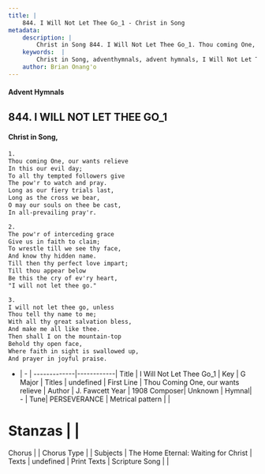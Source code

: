 ```yaml
---
title: |
    844. I Will Not Let Thee Go_1 - Christ in Song
metadata:
    description: |
        Christ in Song 844. I Will Not Let Thee Go_1. Thou coming One, our wants relieve In this our evil day; To all thy tempted followers give The pow'r to watch and pray. Long as our fiery trials last,  Long as the cross we bear, O may our souls on thee be cast, In all-prevailing pray'r.
    keywords:  |
        Christ in Song, adventhymnals, advent hymnals, I Will Not Let Thee Go_1, Thou Coming One, our wants relieve. 
    author: Brian Onang'o
---
```


#### Advent Hymnals
## 844. I WILL NOT LET THEE GO_1
####  Christ in Song,

```txt
1.
Thou coming One, our wants relieve
In this our evil day;
To all thy tempted followers give
The pow'r to watch and pray.
Long as our fiery trials last, 
Long as the cross we bear,
O may our souls on thee be cast,
In all-prevailing pray'r.

2.
The pow'r of interceding grace
Give us in faith to claim;
To wrestle till we see thy face,
And know thy hidden name.
Till then thy perfect love impart;
Till thou appear below
Be this the cry of ev'ry heart,
"I will not let thee go."

3.
I will not let thee go, unless
Thou tell thy name to me;
With all thy great salvation bless,
And make me all like thee.
Then shall I on the mountain-top 
Behold thy open face,
Where faith in sight is swallowed up,
And prayer in joyful praise.

```

- |   -  |
-------------|------------|
Title | I Will Not Let Thee Go_1 |
Key | G Major |
Titles | undefined |
First Line | Thou Coming One, our wants relieve |
Author | J. Fawcett
Year | 1908
Composer| Unknown |
Hymnal|  - |
Tune| PERSEVERANCE |
Metrical pattern | |
# Stanzas |  |
Chorus |  |
Chorus Type |  |
Subjects | The Home Eternal: Waiting for Christ |
Texts | undefined |
Print Texts | 
Scripture Song |  |
    
